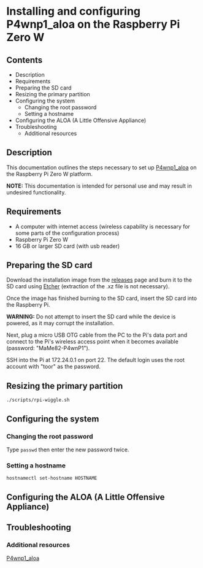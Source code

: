 # Installing and configuring P4wnp1_aloa on the Raspberry Pi Zero W

## Contents

- Description
- Requirements
- Preparing the SD card
- Resizing the primary partition
- Configuring the system
  - Changing the root password
  - Setting a hostname
- Configuring the ALOA (A Little Offensive Appliance)
- Troubleshooting
  - Additional resources

## Description

This documentation outlines the steps necessary to set up [P4wnp1_aloa](https://github.com/mame82/P4wnP1_aloa) on the Raspberry Pi Zero W platform.

**NOTE:** This documentation is intended for personal use and may result in undesired functionality.

## Requirements

- A computer with internet access (wireless capability is necessary for some parts of the configuration process)
- Raspberry Pi Zero W
- 16 GB or larger SD card (with usb reader)

## Preparing the SD card

Download the installation image from the [releases](https://github.com/mame82/P4wnP1_aloa/releases/download/v0.1.0-alpha2/kali-linux-v0.1.0-alpha2-rpi0w-nexmon-p4wnp1-aloa.img.xz) page and burn it to the SD card using [Etcher](https://www.balena.io/etcher/) (extraction of the .xz file is not necessary).

Once the image has finished burning to the SD card, insert the SD card into the Raspberry Pi.

**WARNING:** Do not attempt to insert the SD card while the device is powered, as it may corrupt the installation.

Next, plug a micro USB OTG cable from the PC to the Pi's data port and connect to the Pi's wireless access point when it becomes available (password: "MaMe82-P4wnP1").

SSH into the Pi at 172.24.0.1 on port 22. The default login uses the root account with "toor" as the password.

## Resizing the primary partition

`./scripts/rpi-wiggle.sh`

## Configuring the system

### Changing the root password

Type `passwd` then enter the new password twice.

### Setting a hostname

`hostnamectl set-hostname HOSTNAME`

## Configuring the ALOA (A Little Offensive Appliance)

## Troubleshooting

### Additional resources

[P4wnp1_aloa](https://github.com/mame82/P4wnP1_aloa)
